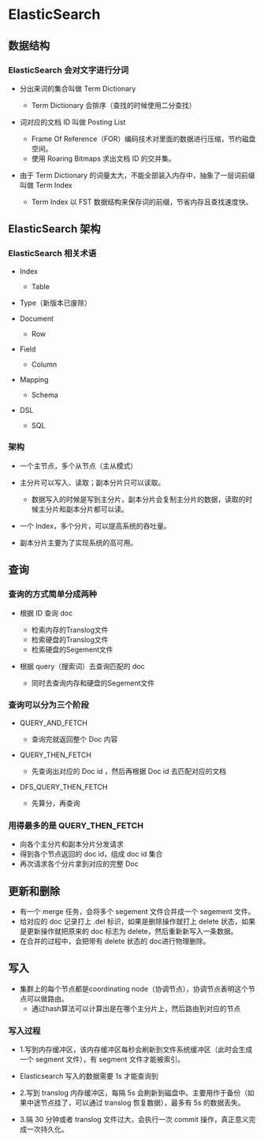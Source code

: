 # ElasticSearch

## 数据结构

### ElasticSearch 会对文字进行分词

- 分出来词的集合叫做 Term Dictionary

	- Term Dictionary 会排序（查找的时候使用二分查找）

- 词对应的文档 ID 叫做 Posting List

	- Frame Of Reference（FOR）编码技术对里面的数据进行压缩，节约磁盘空间。
	- 使用 Roaring Bitmaps 求出文档 ID 的交并集。

- 由于 Term Dictionary 的词量太大，不能全部装入内存中，抽象了一层词前缀叫做 Term Index

	- Term Index 以 FST 数据结构来保存词的前缀，节省内存且查找速度快。

## ElasticSearch 架构

### ElasticSearch 相关术语

- Index

	- Table

- Type（新版本已废除）
- Document

	- Row

- Field

	- Column

- Mapping

	- Schema

- DSL

	- SQL

### 架构

- 一个主节点，多个从节点（主从模式）
- 主分片可以写入、读取；副本分片只可以读取。

	- 数据写入的时候是写到主分片，副本分片会复制主分片的数据，读取的时候主分片和副本分片都可以读。

- 一个 Index，多个分片，可以提高系统的吞吐量。
- 副本分片主要为了实现系统的高可用。

## 查询

### 查询的方式简单分成两种

- 根据 ID 查询 doc

	- 检索内存的Translog文件
	- 检索硬盘的Translog文件
	- 检索硬盘的Segement文件

- 根据 query（搜索词）去查询匹配的 doc

	- 同时去查询内存和硬盘的Segement文件

### 查询可以分为三个阶段

- QUERY_AND_FETCH

	- 查询完就返回整个 Doc 内容

- QUERY_THEN_FETCH

	- 先查询出对应的 Doc id ，然后再根据 Doc id 去匹配对应的文档

- DFS_QUERY_THEN_FETCH

	- 先算分，再查询

### 用得最多的是 QUERY_THEN_FETCH

- 向各个主分片和副本分片分发请求
- 得到各个节点返回的 doc id，组成 doc id 集合
- 再次请求各个分片拿到对应的完整 Doc

## 更新和删除

- 有一个 merge 任务，会将多个 segement 文件合并成一个 segement 文件。
- 给对应的 doc 记录打上 .del 标识，如果是删除操作就打上 delete 状态，如果是更新操作就把原来的 doc 标志为 delete，然后重新新写入一条数据。
- 在合并的过程中，会把带有 delete 状态的 doc进行物理删除。

## 写入

- 集群上的每个节点都是coordinating node（协调节点），协调节点表明这个节点可以做路由。
  - 通过hash算法可以计算出是在哪个主分片上，然后路由到对应的节点

### 写入过程

- 1.写到内存缓冲区，该内存缓冲区每秒会刷新到文件系统缓冲区（此时会生成一个 segment 文件），有 segment 文件才能被索引。
- Elasticsearch 写入的数据需要 1s 才能查询到
	
- 2.写到 translog 内存缓冲区，每隔 5s 会刷新到磁盘中。主要用作于备份（如果中途节点挂了，可以通过 translog 恢复数据），最多有 5s 的数据丢失。
- 3.隔 30 分钟或者 translog 文件过大，会执行一次 commit 操作，真正意义完成一次持久化。

